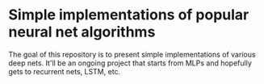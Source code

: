 # Simple implementations of popular neural net algorithms

The goal of this repository is to present simple implementations of various deep nets. It'll be an ongoing project that starts from MLPs and hopefully gets to recurrent nets, LSTM, etc.
